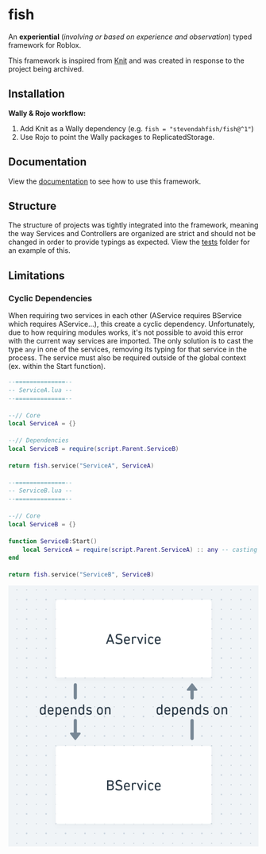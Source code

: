 # fish
An **experiential** (*involving or based on experience and observation*) typed framework for Roblox.

This framework is inspired from [Knit](https://github.com/Sleitnick/Knit) and was created in response to the project being archived.
## Installation
**Wally & Rojo workflow:**
1. Add Knit as a Wally dependency (e.g. `fish = "stevendahfish/fish@^1"`)
1. Use Rojo to point the Wally packages to ReplicatedStorage.
## Documentation
View the [documentation](https://stevendahfish.github.io/fish/) to see how to use this framework.
## Structure
The structure of projects was tightly integrated into the framework, meaning the way Services and Controllers are organized are strict and should not be changed in order to provide typings as expected. View the [tests](https://github.com/StevenDahFish/fish/blob/master/tests) folder for an example of this.
## Limitations
### Cyclic Dependencies
When requiring two services in each other (AService requires BService which requires AService...), this create a cyclic dependency. Unfortunately, due to how requiring modules works, it's not possible to avoid this error with the current way services are imported. The only solution is to cast the type `any` in one of the services, removing its typing for that service in the process. The service must also be required outside of the global context (ex. within the Start function).

```lua
--==============--
-- ServiceA.lua --
--==============--

--// Core
local ServiceA = {}

--// Dependencies
local ServiceB = require(script.Parent.ServiceB)

return fish.service("ServiceA", ServiceA)

--==============--
-- ServiceB.lua --
--==============--

--// Core
local ServiceB = {}

function ServiceB:Start()
	local ServiceA = require(script.Parent.ServiceA) :: any -- casting type "any"
end

return fish.service("ServiceB", ServiceB)
```

![A flowchart showcasing how cyclic dependencies cause an issue.](cyclic_dependency.png)
